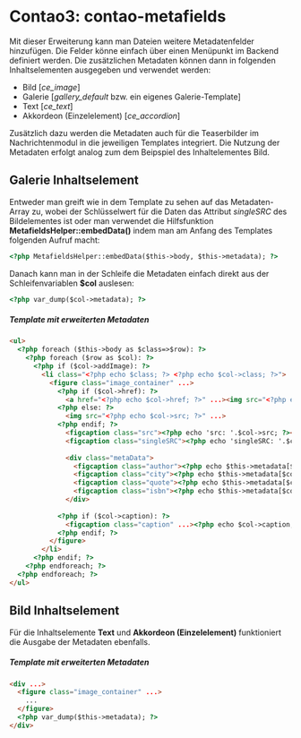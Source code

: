 Contao3: contao-metafields
====================================

Mit dieser Erweiterung kann man Dateien weitere Metadatenfelder hinzufügen. Die Felder könne einfach über einen Menüpunkt im Backend definiert werden. Die zusätzlichen Metadaten können dann in folgenden Inhaltselementen ausgegeben und verwendet werden:

* Bild [*ce_image*]
* Galerie [*gallery_default* bzw. ein eigenes Galerie-Template]
* Text [*ce_text*]
* Akkordeon (Einzelelement) [*ce_accordion*]

Zusätzlich dazu werden die Metadaten auch für die Teaserbilder im Nachrichtenmodul in die jeweiligen Templates integriert. Die Nutzung der Metadaten erfolgt analog zum dem Beipspiel des Inhaltelementes Bild.

## Galerie Inhaltselement 

Entweder man greift wie in dem Template zu sehen auf das Metadaten-Array zu, wobei der Schlüsselwert für die Daten das Attribut *singleSRC* des Bildelementes ist oder man verwendet die Hilfsfunktion **MetafieldsHelper::embedData()** indem man am Anfang des Templates folgenden Aufruf macht:

```html
<?php MetafieldsHelper::embedData($this->body, $this->metadata); ?>
```
Danach kann man in der Schleife die Metadaten einfach direkt aus der Schleifenvariablen **$col** auslesen:
```html
<?php var_dump($col->metadata); ?>
```

##### Template mit erweiterten Metadaten
```html
<ul>
  <?php foreach ($this->body as $class=>$row): ?>
    <?php foreach ($row as $col): ?>
      <?php if ($col->addImage): ?>
        <li class="<?php echo $class; ?> <?php echo $col->class; ?>">
          <figure class="image_container" ...>
            <?php if ($col->href): ?>
              <a href="<?php echo $col->href; ?>" ...><img src="<?php echo $col->src; ?>" ...></a>
            <?php else: ?>
              <img src="<?php echo $col->src; ?>" ...>
            <?php endif; ?>
              <figcaption class="src"><?php echo 'src: '.$col->src; ?></figcaption>
              <figcaption class="singleSRC"><?php echo 'singleSRC: '.$col->singleSRC; ?></figcaption>
              
              <div class="metaData">
                <figcaption class="author"><?php echo $this->metadata[$col->singleSRC][author]; ?></figcaption>
                <figcaption class="city"><?php echo $this->metadata[$col->singleSRC][city]; ?></figcaption>
                <figcaption class="quote"><?php echo $this->metadata[$col->singleSRC][quote]; ?></figcaption>
                <figcaption class="isbn"><?php echo $this->metadata[$col->singleSRC]['isbn']; ?></figcaption>
              </div>
	      
            <?php if ($col->caption): ?>
              <figcaption class="caption" ...><?php echo $col->caption; ?></figcaption>
            <?php endif; ?>
          </figure>
        </li>
      <?php endif; ?>
    <?php endforeach; ?>
  <?php endforeach; ?>
</ul>
```

## Bild Inhaltselement

Für die Inhaltselemente **Text** und **Akkordeon (Einzelelement)** funktioniert die Ausgabe der Metadaten ebenfalls.

##### Template mit erweiterten Metadaten
```html
<div ...>
  <figure class="image_container" ...>
    ...
  </figure>
  <?php var_dump($this->metadata); ?>
</div>
```




